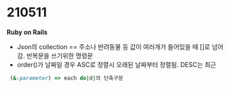 210511
===============
<b>Ruby on Rails</b>

- Json의 collection == 주소나 반려동물 등 값이 여러개가 들어있을 때 []로 넘어감. 반복문을 쓰기위한 명령문
- order()가 날짜일 경우 ASC로 정렬시 오래된 날짜부터 정렬됨. DESC는 최근
``` ruby
 (&:parameter) => each do|d|의 단축구문
 ```
